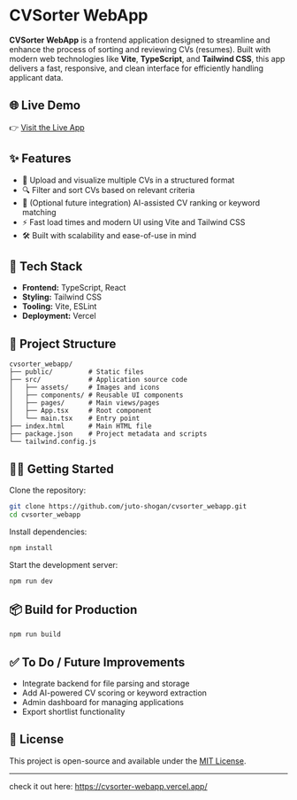 # CVSorter WebApp

**CVSorter WebApp** is a frontend application designed to streamline and enhance the process of sorting and reviewing CVs (resumes). Built with modern web technologies like **Vite**, **TypeScript**, and **Tailwind CSS**, this app delivers a fast, responsive, and clean interface for efficiently handling applicant data.

## 🌐 Live Demo

👉 [Visit the Live App](https://cvsorter-webapp.vercel.app)

## ✨ Features

- 📂 Upload and visualize multiple CVs in a structured format
- 🔍 Filter and sort CVs based on relevant criteria
- 🧠 (Optional future integration) AI-assisted CV ranking or keyword matching
- ⚡ Fast load times and modern UI using Vite and Tailwind CSS
- 🛠 Built with scalability and ease-of-use in mind

## 🚀 Tech Stack

- **Frontend:** TypeScript, React
- **Styling:** Tailwind CSS
- **Tooling:** Vite, ESLint
- **Deployment:** Vercel

## 📁 Project Structure

```
cvsorter_webapp/
├── public/         # Static files
├── src/            # Application source code
│   ├── assets/     # Images and icons
│   ├── components/ # Reusable UI components
│   ├── pages/      # Main views/pages
│   ├── App.tsx     # Root component
│   └── main.tsx    # Entry point
├── index.html      # Main HTML file
├── package.json    # Project metadata and scripts
└── tailwind.config.js
```

## 🧑‍💻 Getting Started

Clone the repository:

```bash
git clone https://github.com/juto-shogan/cvsorter_webapp.git
cd cvsorter_webapp
```

Install dependencies:

```bash
npm install
```

Start the development server:

```bash
npm run dev
```

## 📦 Build for Production

```bash
npm run build
```

## ✅ To Do / Future Improvements

- Integrate backend for file parsing and storage
- Add AI-powered CV scoring or keyword extraction
- Admin dashboard for managing applications
- Export shortlist functionality

## 📄 License

This project is open-source and available under the [MIT License](LICENSE).

---
check it out here:
https://cvsorter-webapp.vercel.app/
